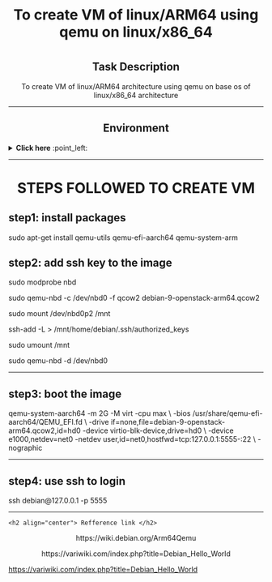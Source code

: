 <h1 align="center">  To create  VM  of   linux/ARM64    using qemu  on  linux/x86_64<h1>
 
 

<h2 align="center"> Task Description </h2>

<p align="center" > To create  VM  of   linux/ARM64 architecture   using qemu  on  base os of linux/x86_64 architecture</p>
 
------
 
 <h2 align="center"> Environment</h2>
   <details close="close"> 
    <summary><b> Click here</b> :point_left:</summary>

  <ul>
  <li>Host OS version: NAME="Ubuntu"</li>
  <li>VERSION="20.04.2 LTS (Focal Fossa)" </li>
  <li>ARchitecture:x86_64</li>
  <li>RAM : 8GB</li>
  <li> Disk available.. : 589 GB </li>
    </ul>
  </details>

 -----------
 
<h1 align="center"> STEPS FOLLOWED TO CREATE  VM</h1>
 
 <h2 align="left"> step1: install packages</h2>

 <p align="left">  sudo apt-get install qemu-utils qemu-efi-aarch64 qemu-system-arm  </p >
  
 
 
  <h2 align="left"> step2: add ssh key to the image</h2>

 <p align="left"> sudo modprobe nbd </p>
<p align="left"> sudo qemu-nbd  -c /dev/nbd0  -f qcow2 debian-9-openstack-arm64.qcow2 </p>
<p align="left"> sudo mount /dev/nbd0p2 /mnt </p>
<p align="left"> ssh-add -L > /mnt/home/debian/.ssh/authorized_keys </p>
<p align="left"> sudo umount /mnt </p>
<p align="left">sudo qemu-nbd -d /dev/nbd0 </p>
 
 -------
 
  <h2 align="left"> step3: boot the image</h2>

 <p align="left"> qemu-system-aarch64 -m 2G -M virt -cpu max \
  -bios /usr/share/qemu-efi-aarch64/QEMU_EFI.fd \
  -drive if=none,file=debian-9-openstack-arm64.qcow2,id=hd0 -device virtio-blk-device,drive=hd0 \
  -device e1000,netdev=net0 -netdev user,id=net0,hostfwd=tcp:127.0.0.1:5555-:22 \
  -nographic </p >
  
 ---------
 
  <h2 align="left"> step4: use ssh to login </h2>

 <p align="left">  ssh debian@127.0.0.1 -p 5555  </p >
 
 -----
  
    <h2 align="center"> Refference link </h2>
 
  <p align="center">  https://wiki.debian.org/Arm64Qemu </p >
 
   
 
 <p align="center"> https://variwiki.com/index.php?title=Debian_Hello_World </p >


 https://variwiki.com/index.php?title=Debian_Hello_World
 

 
  




